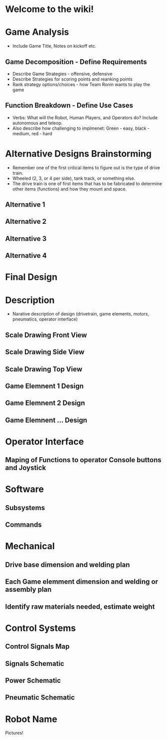 # Welcome to the wiki!

# Game Analysis
* Include Game Title, Notes on kickoff etc.

## Game Decomposition - Define Requirements
* Describe Game Strategies - offensive, defensive
* Describe Strategies for scoring points and reanking points
* Rank strategy options/choices - how Team Ronin wants to play the game

## Function Breakdown - Define Use Cases
* Verbs: What will the Robot, Human Players, and Operators do? Include autonomous and teleop.
* Also describe how challenging to implmenet: Green - easy, black - medium, red - hard

# Alternative Designs Brainstorming
* Remember one of the first critical items to figure out is the type of drive train. 
* Wheeled (2, 3, or 4 per side), tank track, or something else. 
* The drive train is one of first items that has to be fabricated to determine other items (functions) and how they mount and space.

## Alternative 1

## Alternative 2

## Alternative 3

## Alternative 4

# Final Design
# Description
* Narative description of design (drivetrain, game elements, motors, pneumatics, operator interface)

## Scale Drawing Front View
## Scale Drawing Side View
## Scale Drawing Top View
## Game Elemnent 1 Design
## Game Elemnent 2 Design
## Game Elemnent ... Design

# Operator Interface
## Maping of Functions to operator Console buttons and Joystick

# Software
## Subsystems
## Commands

# Mechanical
## Drive base dimension and welding plan
## Each Game elemment dimension and welding or assembly plan
## 
## Identify raw materials needed, estimate weight

# Control Systems
## Control Signals Map

## Signals Schematic

## Power Schematic

## Pneumatic Schematic

# Robot Name
Pictures!
